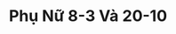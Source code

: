 ---
layout: "category-page"
title: "Phụ Nữ 8-3 Và 20-10"
description: "Tải miễn phí file đồ hoạ vector Phụ Nữ 8-3 Và 20-10 png jpg pdf ai crd..."
permalink: "/category/phu-nu-8-3-va-20-10/"
image: "/assets/images/affiliates.jpg"
color: "#121826"
---